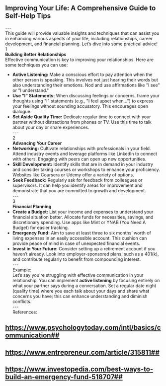 ## Improving Your Life: A Comprehensive Guide to Self-Help Tips <br>
---<br>
This guide will provide valuable insights and techniques that can assist you in enhancing various aspects of your life, including relationships, career development, and financial planning. Let’s dive into some practical advice!<br>
1<br>
**Building Better Relationships**<br>
Effective communication is key to improving your relationships. Here are some techniques you can use: <br>
- **Active Listening:** Make a conscious effort to pay attention when the other person is speaking. This involves not just hearing their words but also understanding their emotions. Nod and use affirmations like "I see" or "I understand." 
- **Use "I" Statements:** When discussing feelings or concerns, frame your thoughts using "I" statements (e.g., "I feel upset when...") to express your feelings without sounding accusatory. This encourages open dialogue.
- **Set Aside Quality Time:** Dedicate regular time to connect with your partner without distractions from phones or TV. Use this time to talk about your day or share experiences.<br>
---<br>
2<br>
**Advancing Your Career**<br>
- **Networking:** Cultivate relationships with professionals in your field. Attend industry events and leverage platforms like LinkedIn to connect with others. Engaging with peers can open up new opportunities.
- **Skill Development:** Identify skills that are in demand in your industry and consider taking courses or workshops to enhance your proficiency. Websites like Coursera or Udemy offer a variety of options.
- **Seek Feedback:** Regularly ask for feedback from colleagues or supervisors. It can help you identify areas for improvement and demonstrate that you are committed to growth and development.<br>
---<br>
3<br>
**Financial Planning**<br>
- **Create a Budget:** List your income and expenses to understand your financial situation better. Allocate funds for necessities, savings, and discretionary spending. Use apps like Mint or YNAB (You Need A Budget) for easier tracking.
- **Emergency Fund:** Aim to save at least three to six months’ worth of living expenses in an easily accessible account. This cushion can provide peace of mind in case of unexpected financial events.
- **Invest in Your Future:** Consider setting up a retirement account if you haven’t already. Look into employer-sponsored plans, such as a 401(k), and contribute regularly to benefit from compounding interest.<br>
---<br>
Example:<br>
Let’s say you're struggling with effective communication in your relationship. You can implement **active listening** by focusing entirely on what your partner says during a conversation. Set a regular date night (quality time) where you each talk about your days and share what concerns you have; this can enhance understanding and diminish conflicts.<br>
---<br>
References: <br>
## https://www.psychologytoday.com/intl/basics/communication##<br>
## https://www.entrepreneur.com/article/315811##<br>
## https://www.investopedia.com/best-ways-to-build-an-emergency-fund-518707##<br>